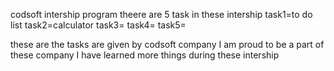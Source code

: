 codsoft intership program
theere are 5 task in these intership
task1=to do list
task2=calculator
task3=
task4=
task5=

these are the tasks are given by codsoft company
 I am proud to be a part of these company
 I have learned more things during these intership
 
